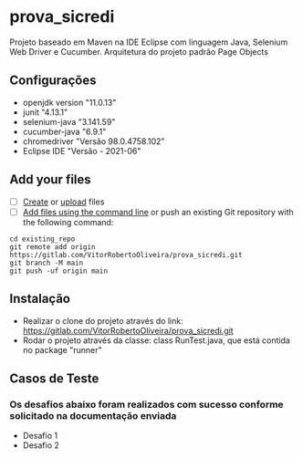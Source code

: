# prova_sicredi

Projeto baseado em Maven na IDE Eclipse com linguagem Java, Selenium Web Driver e Cucumber. Arquitetura do projeto padrão Page Objects


## Configurações

- openjdk version "11.0.13"
- junit "4.13.1"
- selenium-java "3.141.59"
- cucumber-java "6.9.1"
- chromedriver "Versão 98.0.4758.102"
- Eclipse IDE "Versão - 2021-06"

## Add your files

- [ ] [Create](https://docs.gitlab.com/ee/user/project/repository/web_editor.html#create-a-file) or [upload](https://docs.gitlab.com/ee/user/project/repository/web_editor.html#upload-a-file) files
- [ ] [Add files using the command line](https://docs.gitlab.com/ee/gitlab-basics/add-file.html#add-a-file-using-the-command-line) or push an existing Git repository with the following command:

```
cd existing_repo
git remote add origin https://gitlab.com/VitorRobertoOliveira/prova_sicredi.git
git branch -M main
git push -uf origin main
```

## Instalação

- Realizar o clone do projeto através do link: https://gitlab.com/VitorRobertoOliveira/prova_sicredi.git
- Rodar o projeto através da classe: class RunTest.java, que está contida no package "runner"

## Casos de Teste

### Os desafios abaixo foram realizados com sucesso conforme solicitado na documentação enviada
- Desafio 1
- Desafio 2
